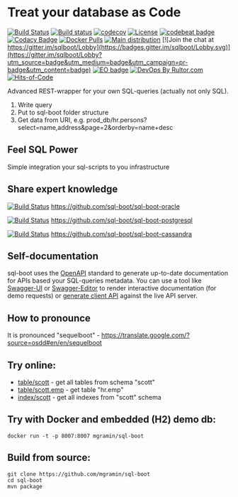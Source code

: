 # Treat your database as Code

[![Build Status](https://travis-ci.org/sql-boot/sql-boot.svg?branch=master)](https://travis-ci.org/sql-boot/sql-boot)
[![Build status](https://ci.appveyor.com/api/projects/status/vy096ig84cymr8ir?svg=true)](https://ci.appveyor.com/project/mgramin/sql-boot-hffyc)
[![codecov](https://codecov.io/gh/sql-boot/sql-boot/branch/master/graph/badge.svg)](https://codecov.io/gh/sql-boot/sql-boot)
[![License](https://img.shields.io/badge/license-MIT-green.svg)](https://github.com/sql-boot/sql-boot/blob/master/LICENSE)
[![codebeat badge](https://codebeat.co/badges/5f90d946-b2a2-46fe-8951-99f354b3a8e9)](https://codebeat.co/projects/github-com-mgramin-sql-boot-master)
[![Codacy Badge](https://api.codacy.com/project/badge/Grade/97169221af6f4b73a5974a6a5c82cd60)](https://www.codacy.com/app/mgramin/sql-boot?utm_source=github.com&amp;utm_medium=referral&amp;utm_content=mgramin/sql-boot&amp;utm_campaign=Badge_Grade)
[![Docker Pulls](https://img.shields.io/docker/pulls/mgramin/sql-boot.svg)](https://hub.docker.com/r/mgramin/sql-boot/)
[![Main distribution](https://img.shields.io/badge/zip-download-brightgreen.svg)](https://github.com/sql-boot/sql-boot/releases/latest)
[![Join the chat at https://gitter.im/sqlboot/Lobby](https://badges.gitter.im/sqlboot/Lobby.svg)](https://gitter.im/sqlboot/Lobby?utm_source=badge&utm_medium=badge&utm_campaign=pr-badge&utm_content=badge)
[![EO badge](https://www.elegantobjects.org/badge.svg)](https://www.elegantobjects.org/)
[![DevOps By Rultor.com](http://www.rultor.com/b/sql-boot/sql-boot)](http://www.rultor.com/p/sql-boot/sql-boot)
[![Hits-of-Code](https://hitsofcode.com/github/sql-boot/sql-boot)](https://hitsofcode.com/view/github/sql-boot/sql-boot)


Advanced REST-wrapper for your own SQL-queries (actually not only SQL).

1. Write query
2. Put to sql-boot folder structure
3. Get data from URI, e.g. prod_db/hr.persons?select=name,address&page=2&orderby=name+desc

Feel SQL Power
---------------------------------------------------------
Simple integration your sql-scripts to you infrastructure


Share expert knowledge
----------------------
[![Build Status](https://travis-ci.org/sql-boot/sql-boot-oracle.svg?branch=master)](https://travis-ci.org/sql-boot/sql-boot-oracle)
https://github.com/sql-boot/sql-boot-oracle

[![Build Status](https://travis-ci.org/sql-boot/sql-boot-postgresql.svg?branch=master)](https://travis-ci.org/sql-boot/sql-boot-postgresql)
https://github.com/sql-boot/sql-boot-postgresql

[![Build Status](https://travis-ci.org/sql-boot/sql-boot-cassandra.svg?branch=master)](https://travis-ci.org/sql-boot/sql-boot-cassandra)
https://github.com/sql-boot/sql-boot-cassandra


Self-documentation
------------------
sql-boot uses the [OpenAPI](https://github.com/OAI/OpenAPI-Specification) standard to generate up-to-date documentation for APIs based your SQL-queries metadata.
You can use a tool like [Swagger-UI](https://github.com/swagger-api/swagger-ui) or [Swagger-Editor](https://github.com/swagger-api/swagger-editor) to render interactive documentation (for demo requests) or [generate client API](https://github.com/swagger-api/swagger-codegen) against the live API server.

How to pronounce
----------------
It is pronounced "sequelboot" - https://translate.google.com/?source=osdd#en/en/sequelboot


Try online:
-----------------------
- [table/scott](http://217.73.63.31:8007/api/oracle/headers/table/scott) - get all tables from schema "scott"
- [table/scott.emp](http://217.73.63.31:8007/api/oracle/headers/table/scott.emp) - get table "hr.emp"
- [index/scott](http://217.73.63.31:8007/api/oracle/headers/index/scott) - get all indexes from "scott" schema


Try with Docker and embedded (H2) demo db:
------------------------------------------
```
docker run -t -p 8007:8007 mgramin/sql-boot
```


Build from source:
------------------
```
git clone https://github.com/mgramin/sql-boot
cd sql-boot
mvn package
```
